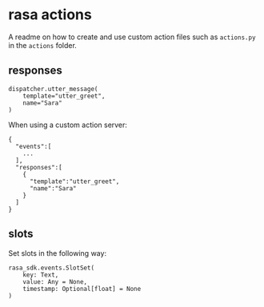 # rasa actions

A readme on how to create and use custom action files such as `actions.py` in the `actions` folder.

## responses

```
dispatcher.utter_message(
    template="utter_greet",
    name="Sara"
)
```

When using a custom action server:

```
{
  "events":[
    ...
  ],
  "responses":[
    {
      "template":"utter_greet",
      "name":"Sara"
    }
  ]
}
```

## slots

Set slots in the following way:

```
rasa_sdk.events.SlotSet(
    key: Text,
    value: Any = None,
    timestamp: Optional[float] = None
)
```
